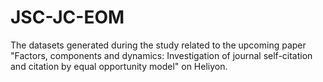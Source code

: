 # JSC-JC-EOM

The datasets generated during the study related to the upcoming paper "Factors, components and dynamics: Investigation of journal self-citation and citation by equal opportunity model" on Heliyon.
